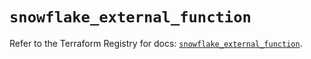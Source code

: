 # `snowflake_external_function`

Refer to the Terraform Registry for docs: [`snowflake_external_function`](https://registry.terraform.io/providers/snowflakedb/snowflake/2.5.0/docs/resources/external_function).
